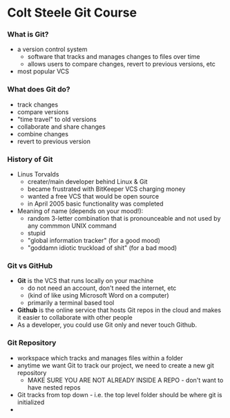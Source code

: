 # Colt Steele Git Course

### **What is Git?**
- a version control system
  - software that tracks and manages changes to files over time
  - allows users to compare changes, revert to previous versions, etc
- most popular VCS

### **What does Git do?**
- track changes
- compare versions
- "time travel" to old versions
- collaborate and share changes
- combine changes
- revert to previous version

### **History of Git**
- Linus Torvalds
  - creater/main developer behind Linux & Git
  - became frustrated with BitKeeper VCS charging money
  - wanted a free VCS that would be open source
  - in April 2005 basic functionality was completed
- Meaning of name (depends on your mood!):
  - random 3-letter combination that is pronounceable and not used by any commmon UNIX command
  - stupid
  - "global information tracker" (for a good mood)
  - "goddamn idiotic truckload of shit" (for a bad mood)

### **Git vs GitHub**
- **Git** is the VCS that runs locally on your machine
  - do not need an account, don't need the internet, etc 
  - (kind of like using Microsoft Word on a computer)
  - primarily a terminal based tool
- **Github** is the online service that hosts Git repos in the cloud and makes it easier to collaborate with other people
- As a developer, you could use Git only and never touch Github.

### **Git Repository**
- workspace which tracks and manages files within a folder
- anytime we want Git to track our project, we need to create a new git repository
  - MAKE SURE YOU ARE NOT ALREADY INSIDE A REPO - don't want to have nested repos
- Git tracks from top down - i.e. the top level folder should be where git is initialized
- 

  


